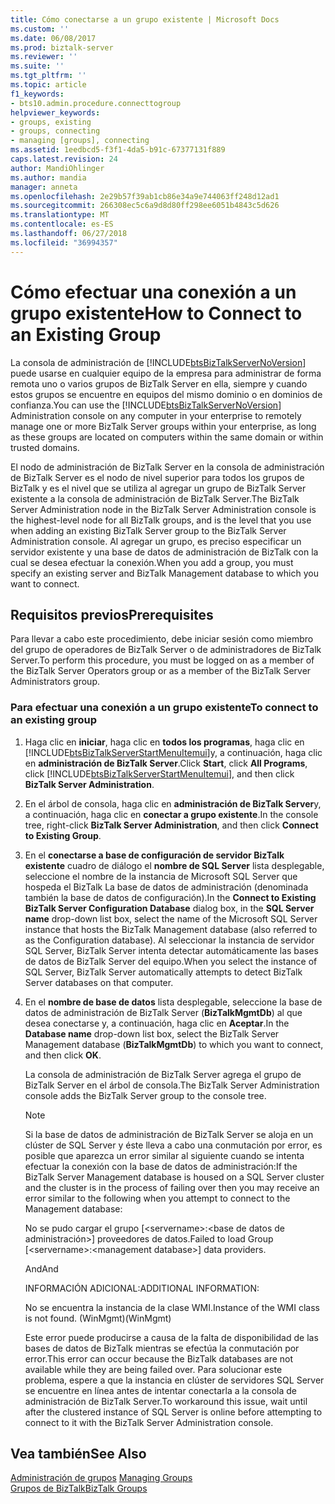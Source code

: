 ```yaml
---
title: Cómo conectarse a un grupo existente | Microsoft Docs
ms.custom: ''
ms.date: 06/08/2017
ms.prod: biztalk-server
ms.reviewer: ''
ms.suite: ''
ms.tgt_pltfrm: ''
ms.topic: article
f1_keywords:
- bts10.admin.procedure.connecttogroup
helpviewer_keywords:
- groups, existing
- groups, connecting
- managing [groups], connecting
ms.assetid: 1eedbcd5-f3f1-4da5-b91c-67377131f889
caps.latest.revision: 24
author: MandiOhlinger
ms.author: mandia
manager: anneta
ms.openlocfilehash: 2e29b57f39ab1cb86e34a9e744063ff248d12ad1
ms.sourcegitcommit: 266308ec5c6a9d8d80ff298ee6051b4843c5d626
ms.translationtype: MT
ms.contentlocale: es-ES
ms.lasthandoff: 06/27/2018
ms.locfileid: "36994357"
---
```

# <a name="how-to-connect-to-an-existing-group"></a><span data-ttu-id="a0639-102">Cómo efectuar una conexión a un grupo existente</span><span class="sxs-lookup"><span data-stu-id="a0639-102">How to Connect to an Existing Group</span></span>
<span data-ttu-id="a0639-103">La consola de administración de [!INCLUDE[btsBizTalkServerNoVersion](../includes/btsbiztalkservernoversion-md.md)] puede usarse en cualquier equipo de la empresa para administrar de forma remota uno o varios grupos de BizTalk Server en ella, siempre y cuando estos grupos se encuentre en equipos del mismo dominio o en dominios de confianza.</span><span class="sxs-lookup"><span data-stu-id="a0639-103">You can use the [!INCLUDE[btsBizTalkServerNoVersion](../includes/btsbiztalkservernoversion-md.md)] Administration console on any computer in your enterprise to remotely manage one or more BizTalk Server groups within your enterprise, as long as these groups are located on computers within the same domain or within trusted domains.</span></span>  
  
 <span data-ttu-id="a0639-104">El nodo de administración de BizTalk Server en la consola de administración de BizTalk Server es el nodo de nivel superior para todos los grupos de BizTalk y es el nivel que se utiliza al agregar un grupo de BizTalk Server existente a la consola de administración de BizTalk Server.</span><span class="sxs-lookup"><span data-stu-id="a0639-104">The BizTalk Server Administration node in the BizTalk Server Administration console is the highest-level node for all BizTalk groups, and is the level that you use when adding an existing BizTalk Server group to the BizTalk Server Administration console.</span></span> <span data-ttu-id="a0639-105">Al agregar un grupo, es preciso especificar un servidor existente y una base de datos de administración de BizTalk con la cual se desea efectuar la conexión.</span><span class="sxs-lookup"><span data-stu-id="a0639-105">When you add a group, you must specify an existing server and BizTalk Management database to which you want to connect.</span></span>  
  
## <a name="prerequisites"></a><span data-ttu-id="a0639-106">Requisitos previos</span><span class="sxs-lookup"><span data-stu-id="a0639-106">Prerequisites</span></span>  
 <span data-ttu-id="a0639-107">Para llevar a cabo este procedimiento, debe iniciar sesión como miembro del grupo de operadores de BizTalk Server o de administradores de BizTalk Server.</span><span class="sxs-lookup"><span data-stu-id="a0639-107">To perform this procedure, you must be logged on as a member of the BizTalk Server Operators group or as a member of the BizTalk Server Administrators group.</span></span>  
  
### <a name="to-connect-to-an-existing-group"></a><span data-ttu-id="a0639-108">Para efectuar una conexión a un grupo existente</span><span class="sxs-lookup"><span data-stu-id="a0639-108">To connect to an existing group</span></span>  
  
1. <span data-ttu-id="a0639-109">Haga clic en **iniciar**, haga clic en **todos los programas**, haga clic en [!INCLUDE[btsBizTalkServerStartMenuItemui](../includes/btsbiztalkserverstartmenuitemui-md.md)]y, a continuación, haga clic en **administración de BizTalk Server**.</span><span class="sxs-lookup"><span data-stu-id="a0639-109">Click **Start**, click **All Programs**, click [!INCLUDE[btsBizTalkServerStartMenuItemui](../includes/btsbiztalkserverstartmenuitemui-md.md)], and then click **BizTalk Server Administration**.</span></span>  
  
2. <span data-ttu-id="a0639-110">En el árbol de consola, haga clic en **administración de BizTalk Server**y, a continuación, haga clic en **conectar a grupo existente**.</span><span class="sxs-lookup"><span data-stu-id="a0639-110">In the console tree, right-click **BizTalk Server Administration**, and then click **Connect to Existing Group**.</span></span>  
  
3. <span data-ttu-id="a0639-111">En el **conectarse a base de configuración de servidor BizTalk existente** cuadro de diálogo el **nombre de SQL Server** lista desplegable, seleccione el nombre de la instancia de Microsoft SQL Server que hospeda el BizTalk La base de datos de administración (denominada también la base de datos de configuración).</span><span class="sxs-lookup"><span data-stu-id="a0639-111">In the **Connect to Existing BizTalk Server Configuration Database** dialog box, in the **SQL Server name** drop-down list box, select the name of the Microsoft SQL Server instance that hosts the BizTalk Management database (also referred to as the Configuration database).</span></span> <span data-ttu-id="a0639-112">Al seleccionar la instancia de servidor SQL Server, BizTalk Server intenta detectar automáticamente las bases de datos de BizTalk Server del equipo.</span><span class="sxs-lookup"><span data-stu-id="a0639-112">When you select the instance of SQL Server, BizTalk Server automatically attempts to detect BizTalk Server databases on that computer.</span></span>  
  
4. <span data-ttu-id="a0639-113">En el **nombre de base de datos** lista desplegable, seleccione la base de datos de administración de BizTalk Server (**BizTalkMgmtDb**) al que desea conectarse y, a continuación, haga clic en **Aceptar**.</span><span class="sxs-lookup"><span data-stu-id="a0639-113">In the **Database name** drop-down list box, select the BizTalk Server Management database (**BizTalkMgmtDb**) to which you want to connect, and then click **OK**.</span></span>  
  
    <span data-ttu-id="a0639-114">La consola de administración de BizTalk Server agrega el grupo de BizTalk Server en el árbol de consola.</span><span class="sxs-lookup"><span data-stu-id="a0639-114">The BizTalk Server Administration console adds the BizTalk Server group to the console tree.</span></span>  
  
   > [!NOTE]
   >  <span data-ttu-id="a0639-115">Si la base de datos de administración de BizTalk Server se aloja en un clúster de SQL Server y éste lleva a cabo una conmutación por error, es posible que aparezca un error similar al siguiente cuando se intenta efectuar la conexión con la base de datos de administración:</span><span class="sxs-lookup"><span data-stu-id="a0639-115">If the BizTalk Server Management database is housed on a SQL Server cluster and the cluster is in the process of failing over then you may receive an error similar to the following when you attempt to connect to the Management database:</span></span>  
   >   
   >  <span data-ttu-id="a0639-116">No se pudo cargar el grupo [\<servername\>:\<base de datos de administración\>] proveedores de datos.</span><span class="sxs-lookup"><span data-stu-id="a0639-116">Failed to load Group [\<servername\>:\<management database\>] data providers.</span></span>  
   >   
   >  <span data-ttu-id="a0639-117">And</span><span class="sxs-lookup"><span data-stu-id="a0639-117">And</span></span>  
   >   
   >  <span data-ttu-id="a0639-118">INFORMACIÓN ADICIONAL:</span><span class="sxs-lookup"><span data-stu-id="a0639-118">ADDITIONAL INFORMATION:</span></span>  
   >   
   >  <span data-ttu-id="a0639-119">No se encuentra la instancia de la clase WMI.</span><span class="sxs-lookup"><span data-stu-id="a0639-119">Instance of the WMI class is not found.</span></span> <span data-ttu-id="a0639-120">(WinMgmt)</span><span class="sxs-lookup"><span data-stu-id="a0639-120">(WinMgmt)</span></span>  
   >   
   >  <span data-ttu-id="a0639-121">Este error puede producirse a causa de la falta de disponibilidad de las bases de datos de BizTalk mientras se efectúa la conmutación por error.</span><span class="sxs-lookup"><span data-stu-id="a0639-121">This error can occur because the BizTalk databases are not available while they are being failed over.</span></span> <span data-ttu-id="a0639-122">Para solucionar este problema, espere a que la instancia en clúster de servidores SQL Server se encuentre en línea antes de intentar conectarla a la consola de administración de BizTalk Server.</span><span class="sxs-lookup"><span data-stu-id="a0639-122">To workaround this issue, wait until after the clustered instance of SQL Server is online before attempting to connect to it with the BizTalk Server Administration console.</span></span>  
  
## <a name="see-also"></a><span data-ttu-id="a0639-123">Vea también</span><span class="sxs-lookup"><span data-stu-id="a0639-123">See Also</span></span>  
 <span data-ttu-id="a0639-124">[Administración de grupos](../core/managing-groups.md) </span><span class="sxs-lookup"><span data-stu-id="a0639-124">[Managing Groups](../core/managing-groups.md) </span></span>  
 [<span data-ttu-id="a0639-125">Grupos de BizTalk</span><span class="sxs-lookup"><span data-stu-id="a0639-125">BizTalk Groups</span></span>](../core/biztalk-groups.md)